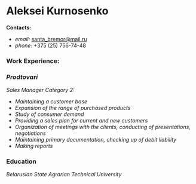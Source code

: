 # Aleksei Kurnosenko

__Сontacts:__

* _email:_ santa_bremor@mail.ru
* _phone:_ +375 (25) 756-74-48

### __Work Experience:__

### _Prodtovari_

_Sales Manager Category 2:_

* _Maintaining a customer base_
* _Expansion of the range of purchased products_
* _Study of consumer demand_
* _Providing a sales plan for current and new customers_
* _Organization of meetings with the clients, conducting of presentations, negotiations_
* _Maintaining primary documentation, checking up of debit liability_
* _Making reports_


### __Education__

_Belarusian State Agrarian Technical University_